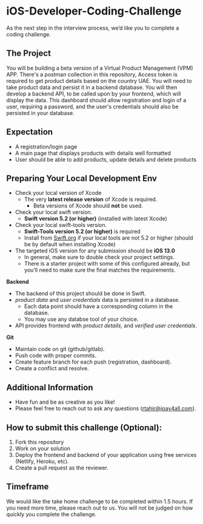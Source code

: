 # iOS-Developer-Coding-Challenge
As the next step in the interview process, we’d like you to complete a coding challenge.

## The Project

You will be building a beta version of a Virtual Product Management (VPM) APP. There's a postman collection in this repository, Access token is required to get product details based on the country UAE. You will need to take product data and persist it in a backend database. You will then develop a backend API, to be called upon by your frontend, which will display the data. This dashboard should allow registration and login of a user, requiring a password, and the user's credentials should also be persisted in your database.

## Expectation

* A registration/login page
* A main page that displays products with details well formatted 
* User should be able to add products, update details and delete products 

## Preparing Your Local Development Env

- Check your local version of Xcode
	- The very **latest release version** of Xcode is required.
		- Beta versions of Xcode should **not** be used.
- Check your local swift version.
	- **Swift version 5.2 (or higher)** (installed with latest Xcode)
- Check your local swift-tools version.
	- **Swift-Tools version 5.2 (or higher)** is required
	- Install from [Swift.org](https://swift.org) if your local tools are not 5.2 or higher (should be by default when installing Xcode)
- The targeted iOS version for any submission should be **iOS 13.0**
	- In general, make sure to double check your project settings.
	- There is a starter project with some of this configured already, but you’ll need to make sure the final matches the requirements.

**Backend**

* The backend of this project should be done in Swift. 
* *product data* and *user credentials* data is persisted in a database. 
  * Each data point should have a corresponding column in the database.
  * You may use any databse tool of your choice.
* API provides frontend with *product details*, and *verified user credentials*.

**Git**
* Maintain code on git (github/gitlab).
* Push code with proper commits.
* Create feature branch for each push (registration, dashboard).
* Create a conflict and resolve.

  
## Additional Information
* Have fun and be as creative as you like!
* Please feel free to reach out to ask any questions (rtahir@ipay4all.com).

## How to submit this challenge (Optional):
1. Fork this repository
2. Work on your solution
3. Deploy the frontend and backend of your application using free services (Netlify, Heroku, etc).
4. Create a pull request as the reviewer.

## Timeframe

We would like the take home challenge to be completed within 1.5 hours. If you need more time, please reach out to us. You will not be judged on how quickly you complete the challenge.

